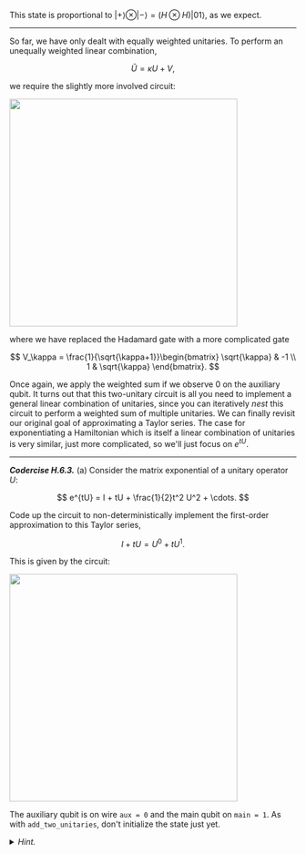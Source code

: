 This state is proportional to $\vert +\rangle \otimes \vert-\rangle = (H \otimes H)\vert 01\rangle$, as we expect.

---

So far, we have only dealt with equally weighted unitaries. To perform an unequally weighted linear combination,

$$
\tilde{U} = \kappa U + V,
$$

we require the slightly more involved circuit:

<img src="pics/vk-circuit.svg" width="400px">

where we have replaced the Hadamard gate with a more complicated gate

$$
V_\kappa =
\frac{1}{\sqrt{\kappa+1}}\begin{bmatrix}
\sqrt{\kappa} & -1 \\
1 & \sqrt{\kappa}
\end{bmatrix}.
$$

Once again, we apply the weighted sum if we observe $0$ on the
auxiliary qubit. It turns out that this two-unitary circuit is all you need to implement a general linear combination of unitaries, since you can iteratively *nest* this circuit to perform a weighted sum of multiple unitaries. We can finally revisit our original goal of approximating a Taylor series. The case for exponentiating a Hamiltonian which is itself a linear combination of unitaries is very similar, just more complicated, so we'll just focus on $e^{tU}$.

---

***Codercise H.6.3.*** (a) Consider the matrix exponential of a unitary operator $U$:

$$
e^{tU} = I + tU + \frac{1}{2}t^2 U^2 + \cdots.
$$

Code up the circuit to non-deterministically implement the first-order approximation to this Taylor series,

$$
I + tU = U^0 + tU^1.
$$

This is given by the circuit:

<img src="pics/lcu-nest1.svg" width="400px">

The auxiliary qubit is on wire ``aux = 0`` and
   the main qubit on ``main = 1``.  As with ``add_two_unitaries``, don't initialize the state just
yet.

<details>
<summary><i>Hint.</i></summary>
The controlled identity is simply the identity, which can be
 omitted from the circuit. Since $V_t$ is a real matrix, you can take
 its adjoint using
<a href="https://numpy.org/doc/stable/reference/generated/numpy.transpose.html" target="_blank"><tt>np.tranpose</tt></a> .
</details>
